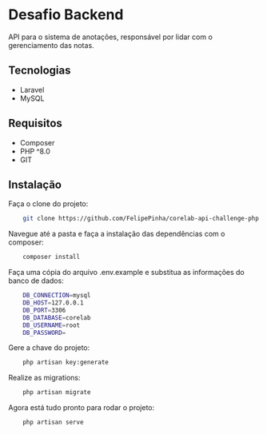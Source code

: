 # Desafio Backend

API para o sistema de anotações, responsável por lidar com o gerenciamento das notas.

## Tecnologias

<ul>
    <li>Laravel</li>
    <li>MySQL</li>
</ul>

## Requisitos

<ul>
    <li>Composer</li>
    <li>PHP ^8.0</li>
    <li>GIT</li>
</ul>

## Instalação

Faça o clone do projeto:
```bash
    git clone https://github.com/FelipePinha/corelab-api-challenge-php
```

Navegue até a pasta e faça a instalação das dependências com o composer:
```bash
    composer install
```

Faça uma cópia do arquivo .env.example e substitua as informações do banco de dados:

```bash
    DB_CONNECTION=mysql
    DB_HOST=127.0.0.1
    DB_PORT=3306
    DB_DATABASE=corelab
    DB_USERNAME=root
    DB_PASSWORD=
```

Gere a chave do projeto:
```bash
    php artisan key:generate
```

Realize as migrations:
```bash
    php artisan migrate
```

Agora está tudo pronto para rodar o projeto:
```bash
    php artisan serve
```
